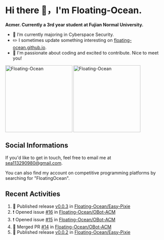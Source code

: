 # Hi there 👋，I'm Floating-Ocean.

**Acmer. Currently a 3rd year student at Fujian Normal University.**

- 🔭 I’m currently majoring in Cyberspace Security.
- ✏️ I sometimes update something interesting on [floating-ocean.github.io](https://floating-ocean.github.io/).
- 👯 I'm passionate about coding and excited to contribute. Nice to meet you!

<p><img align="left" height="212" src="https://readme-stats-eta-flame.vercel.app/api/top-langs?username=Floating-Ocean&show_icons=true&locale=en&layout=donut&&hide=html&border_radius=16" alt="Floating-Ocean" /></p>

<p><img align="center" height="212" src="https://readme-stats-eta-flame.vercel.app/api?username=Floating-Ocean&show_icons=true&locale=en&exclude_repo=Floating-Ocean.github.io&border_radius=16&rank_icon=github&show=reviews" alt="Floating-Ocean" /></p>

## Social Informations

If you'd like to get in touch, feel free to email me at [sea113290980@gmail.com](mailto:sea113290980@gmail.com).

You can also find my account on competitive programming platforms by searching for "FloatingOcean".

## Recent Activities
<!--START_SECTION:activity-->
1. 🚀 Published release [v0.0.3](https://github.com/Floating-Ocean/Easy-Pixie/releases/tag/v0.0.3) in [Floating-Ocean/Easy-Pixie](https://github.com/Floating-Ocean/Easy-Pixie)
2. ❗ Opened issue [#16](https://github.com/Floating-Ocean/OBot-ACM/issues/16) in [Floating-Ocean/OBot-ACM](https://github.com/Floating-Ocean/OBot-ACM)
3. ❗ Opened issue [#15](https://github.com/Floating-Ocean/OBot-ACM/issues/15) in [Floating-Ocean/OBot-ACM](https://github.com/Floating-Ocean/OBot-ACM)
4. 🎉 Merged PR [#14](https://github.com/Floating-Ocean/OBot-ACM/pull/14) in [Floating-Ocean/OBot-ACM](https://github.com/Floating-Ocean/OBot-ACM)
5. 🚀 Published release [v0.0.2](https://github.com/Floating-Ocean/Easy-Pixie/releases/tag/v0.0.2) in [Floating-Ocean/Easy-Pixie](https://github.com/Floating-Ocean/Easy-Pixie)
<!--END_SECTION:activity-->


